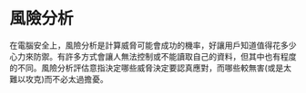 [Title]: # (風險分析)
[Difficulty]: # (初學者)
[Order]: # (99)

# 風險分析

在電腦安全上，風險分析是計算威脅可能會成功的機率，好讓用戶知道值得花多少心力來防禦。有許多方式會讓人無法控制或不能讀取自己的資料，但其中也有程度的不同。風險分析評估意指決定哪些威脅決定要認真應對，而哪些較無害(或是太難以攻克)而不必太過擔憂。